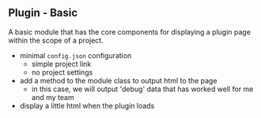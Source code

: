 ## Plugin - Basic

A basic module that has the core components for displaying a plugin page within the scope of a project.

- minimal `config.json` configuration
  - simple project link
  - no project settings
- add a method to the module class to output html to the page
  - in this case, we will output 'debug' data that has worked well for me and my team 
- display a little html when the plugin loads